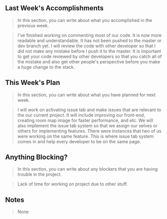 ## Last Week's Accomplishments

> In this section, you can write about what you accomplished in the previous week.

> I've finished working on commenting most of our code. It is now more readable and understandable. It has not been pushed to the master or dev branch yet. I will review the code with other developer so that I did not make any mistake before I push it to the master. It is important to get your code reviewed by other developers so that you catch all of the mistake and also get other people's perspective before you make a huge change to the stack.

## This Week's Plan

> In this section, you can write about what you have planned for next week.

> I will work on activating issue tab and make issues that are relevant to the our current project. It will include improving our front-end, creating room map image for faster performance, and etc. We will also implement the issue tab system so that we assign our selves or others for implementing features. There were instances that two of us were working on the same feature. This is where issue tab system comes in and help every developer to be on the same page.

## Anything Blocking?

> In this section, you can write about any blockers that you are having trouble in the project.

> Lack of time for working on project due to other stuff.

## Notes

> None

